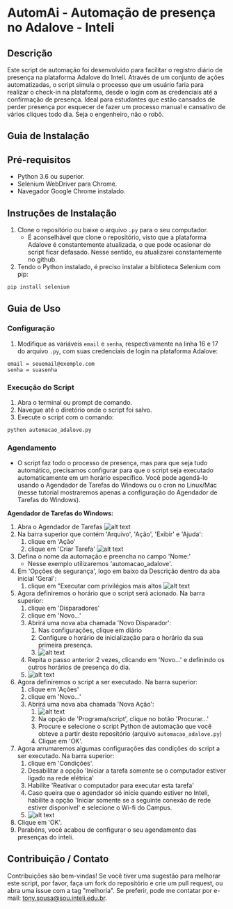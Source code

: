 # AutomAi - Automação de presença no Adalove - Inteli

## Descrição
Este script de automação foi desenvolvido para facilitar o registro diário de presença na plataforma Adalove do Inteli. Através de um conjunto de ações automatizadas, o script simula o processo que um usuário faria para realizar o check-in na plataforma, desde o login com as credenciais até a confirmação de presença. Ideal para estudantes que estão cansados de perder presença por esquecer de fazer um processo manual e cansativo de vários cliques todo dia. Seja o engenheiro, não o robô.

## Guia de Instalação

## Pré-requisitos
- Python 3.6 ou superior.
- Selenium WebDriver para Chrome.
- Navegador Google Chrome instalado.

## Instruções de Instalação
1. Clone o repositório ou baixe o arquivo `.py` para o seu computador.
   - É aconselhável que clone o repositório, visto que a plataforma Adalove é constantemente atualizada, o que pode ocasionar do script ficar defasado. Nesse sentido, eu atualizarei constantemente no github.
2. Tendo o Python instalado, é preciso instalar a biblioteca Selenium com pip:
``` python
pip install selenium
```

## Guia de Uso

### Configuração
1. Modifique as variáveis `email` e `senha`, respectivamente na linha 16 e 17 do arquivo `.py`, com suas credenciais de login na plataforma Adalove:
```
email = seuemail@exemplo.com
senha = suasenha
```

### Execução do Script
1. Abra o terminal ou prompt de comando.
2. Navegue até o diretório onde o script foi salvo.
3. Execute o script com o comando:
``` python
python automacao_adalove.py
```

### Agendamento
- O script faz todo o processo de presença, mas para que seja tudo automático, precisamos configurar para que o script seja executado automaticamente em um horário específico. Você pode agendá-lo usando o Agendador de Tarefas do Windows ou o cron no Linux/Mac (nesse tutorial mostraremos apenas a configuração do Agendador de Tarefas do Windows).

**Agendador de Tarefas do Windows:**
1. Abra o Agendador de Tarefas
![alt text](./imgs/img00.png)
1. Na barra superior que contém 'Arquivo', 'Ação', 'Exibir' e 'Ajuda':
   1. clique em 'Ação'
   2. clique em 'Criar Tarefa'
![alt text](./imgs/img01.png)
1. Defina o nome da automação e preencha no campo 'Nome:'
   - Nesse exemplo utilizaremos 'automacao_adalove'.
2. Em 'Opções de segurança', logo em baixo da Descrição dentro da aba inicial 'Geral':
   1. clique em "Executar com privilégios mais altos
![alt text](./imgs/img02.png)
1. Agora definiremos o horário que o script será acionado. Na barra superior:
   1. clique em 'Disparadores'
   2. clique em 'Novo...'
   3. Abrirá uma nova aba chamada 'Novo Disparador':
      1. Nas configurações, clique em diário
      2. Configure o horário de inicialização para o horário da sua primeira presença.
      3. ![alt text](./imgs/img03.png)
   4. Repita o passo anterior 2 vezes, clicando em 'Novo...' e definindo os outros horários de presença do dia.
   5. ![alt text](./imgs/img04.png)
2. Agora definiremos o script a ser executado. Na barra superior:
   1. clique em 'Ações'
   2. clique em 'Novo...'
   3. Abrirá uma nova aba chamada 'Nova Ação':
      1. ![alt text](./imgs/img05.png)
      2. Na opção de 'Programa/script', clique no botão 'Procurar...'
      3. Procure e selecione o script Python de automação que você obteve a partir deste repositório (arquivo `automacao_adalove.py`)
      4. Clique em 'OK'.
3. Agora arrumaremos algumas configurações das condições do script a ser executado. Na barra superior:
   1. clique em 'Condições'.
   2. Desabilitar a opção 'Iniciar a tarefa somente se o computador estiver ligado na rede elétrica'
   3. Habilite 'Reativar o computador para executar esta tarefa'
   4. Caso queira que o agendador só inicie quando estiver no Inteli, habilite a opção 'Iniciar somente se a seguinte conexão de rede estiver disponível' e selecione o Wi-fi do Campus.
   5. ![alt text](./imgs/img06.png)
4. Clique em 'OK'.
5. Parabéns, você acabou de configurar o seu agendamento das presenças do inteli.
   

## Contribuição / Contato
Contribuições são bem-vindas! Se você tiver uma sugestão para melhorar este script, por favor, faça um fork do repositório e crie um pull request, ou abra uma issue com a tag "melhoria". Se preferir, pode me contatar por e-mail: tony.sousa@sou.inteli.edu.br.